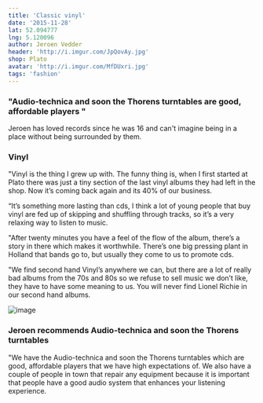 ```yaml
---
title: 'Classic vinyl'
date: '2015-11-28'
lat: 52.094777
lng: 5.120096
author: Jeroen Vedder
header: 'http://i.imgur.com/JpQovAy.jpg'
shop: Plato
avatar: 'http://i.imgur.com/MfDUxri.jpg'
tags: 'fashion'
---
```


### "Audio-technica and soon the Thorens turntables are good, affordable players "

Jeroen has loved records since he was 16 and can't imagine being in a place without being surrounded by them.

### Vinyl

"Vinyl is the thing I grew up with. The funny thing is, when I first started at Plato there was just a tiny section of the last vinyl albums they had left in the shop. Now it’s coming back again and its 40% of our business.

“It’s something more lasting than cds, I think a lot of young people that buy vinyl are fed up of skipping and shuffling through tracks, so it’s a very relaxing way to listen to music.

"After twenty minutes you have a feel of the flow of the album, there’s a story in there which makes it worthwhile. There’s one big pressing plant in Holland that bands go to, but usually they come to us to promote cds.

"We find second hand Vinyl’s anywhere we can, but there are a lot of really bad albums from the 70s and 80s so we refuse to sell music we don’t like, they have to have some meaning to us. You will never find Lionel Richie in our second hand albums.

![image](http://i.imgur.com/8HCjnUs.jpg)


### Jeroen recommends Audio-technica and soon the Thorens turntables

"We have the Audio-technica and soon the Thorens turntables which are good, affordable players that we have high expectations of. We also have a couple of people in town that repair any equipment because it is important that people have a good audio system that enhances your listening experience.
